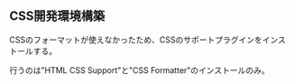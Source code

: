 ## CSS開発環境構築

CSSのフォーマットが使えなかったため、CSSのサポートプラグインをインストールする。

行うのは"HTML CSS Support"と"CSS Formatter"のインストールのみ。
